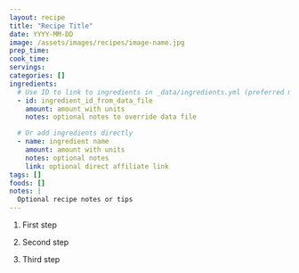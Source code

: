 ```yaml
---
layout: recipe
title: "Recipe Title"
date: YYYY-MM-DD
image: /assets/images/recipes/image-name.jpg
prep_time: 
cook_time: 
servings: 
categories: []
ingredients:
  # Use ID to link to ingredients in _data/ingredients.yml (preferred method)
  - id: ingredient_id_from_data_file
    amount: amount with units
    notes: optional notes to override data file

  # Or add ingredients directly
  - name: ingredient name
    amount: amount with units
    notes: optional notes
    link: optional direct affiliate link
tags: []
foods: []
notes: |
  Optional recipe notes or tips
---
```

1. First step

2. Second step

3. Third step